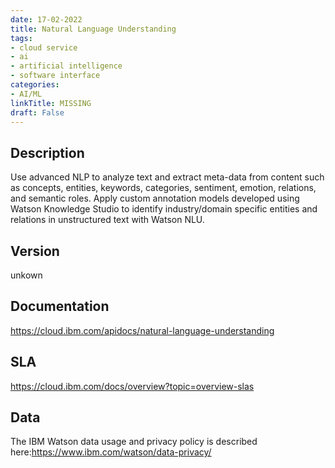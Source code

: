 ```yaml
---
date: 17-02-2022
title: Natural Language Understanding
tags: 
- cloud service
- ai
- artificial intelligence
- software interface
categories: 
- AI/ML
linkTitle: MISSING
draft: False
---
```


## Description

Use advanced NLP to analyze text and extract meta-data from content
such as concepts, entities, keywords, categories, sentiment,
emotion, relations, and semantic roles. Apply custom annotation
models developed using Watson Knowledge Studio to identify
industry/domain specific entities and relations in unstructured text
with Watson NLU.


## Version

unkown

## Documentation

https://cloud.ibm.com/apidocs/natural-language-understanding

## SLA

https://cloud.ibm.com/docs/overview?topic=overview-slas

## Data

The IBM Watson data usage and privacy policy is described here:https://www.ibm.com/watson/data-privacy/
